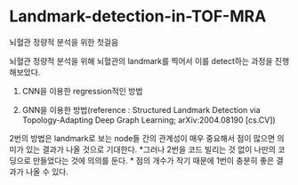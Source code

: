 # Landmark-detection-in-TOF-MRA
뇌혈관 정량적 분석을 위한 첫걸음

뇌혈관 정량적 분석을 위해 뇌혈관의 landmark를 찍어서 이를 detect하는 과정을 진행해보았다.
1. CNN을 이용한 regression적인 방법

2. GNN을 이용한 방법(reference : Structured Landmark Detection via Topology-Adapting Deep Graph Learning; 	arXiv:2004.08190 [cs.CV])

2번의 방법은 landmark로 보는 node들 간의 관계성이 매우 중요해서 점이 많으면 의미가 있는 결과가 나올 것으로 기대한다.
*그러나 2번을 코드 빌리는 것 없이 나만의 코딩으로 만들었다는 것에 의의를 둔다. *
점의 개수가 작기 때문에 1번이 충분히 좋은 결과가 나올 수 있다.

